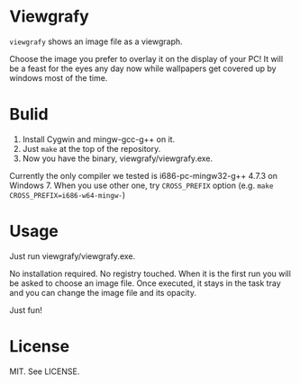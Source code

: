 Viewgrafy
=======

`viewgrafy` shows an image file as a viewgraph.

Choose the image you prefer to overlay it on the display of your PC!
It will be a feast for the eyes any day now while wallpapers get covered up by windows most of the time.

# Bulid

1. Install Cygwin and mingw-gcc-g++ on it.
2. Just `make` at the top of the repository.
3. Now you have the binary, viewgrafy/viewgrafy.exe.

Currently the only compiler we tested is i686-pc-mingw32-g++ 4.7.3 on Windows 7.
When you use other one, try `CROSS_PREFIX` option (e.g. `make CROSS_PREFIX=i686-w64-mingw-`)

# Usage

Just run viewgrafy/viewgrafy.exe.

No installation required. No registry touched.
When it is the first run you will be asked to choose an image file.
Once executed, it stays in the task tray and you can change the image file and its opacity.

Just fun!

# License

MIT. See LICENSE.

